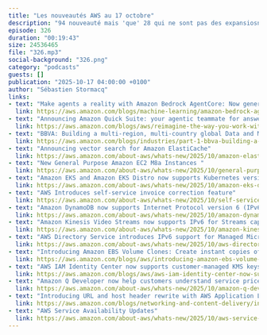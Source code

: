 ```yaml
---
title: "Les nouveautés AWS au 17 octobre"
description: "94 nouveauté mais 'que' 28 qui ne sont pas des expansiosn regionales. J'en ai choisi 13 pour vous aujourd'hui"
episode: 326
duration: "00:19:43"
size: 24536465
file: "326.mp3"
social-background: "326.png"
category: "podcasts"
guests: []
publication: "2025-10-17 04:00:00 +0100"
author: "Sébastien Stormacq"
links:
- text: "Make agents a reality with Amazon Bedrock AgentCore: Now generally available"
  link: https://aws.amazon.com/blogs/machine-learning/amazon-bedrock-agentcore-is-now-generally-available/
- text: "Announcing Amazon Quick Suite: your agentic teammate for answering questions and taking action"
  link: https://aws.amazon.com/blogs/aws/reimagine-the-way-you-work-with-ai-agents-in-amazon-quick-suite/
- text: "BBVA: Building a multi-region, multi-country global Data and ML Platform at scale (un blog en 6 parties)"
  link: https://aws.amazon.com/blogs/industries/part-1-bbva-building-a-multi-region-multi-country-global-data-and-ml-platform-at-scale/
- text: "Announcing vector search for Amazon ElastiCache"
  link: https://aws.amazon.com/about-aws/whats-new/2025/10/amazon-elasticache-vector-search/
- text: "New General Purpose Amazon EC2 M8a Instances "
  link: https://aws.amazon.com/about-aws/whats-new/2025/10/general-purpose-amazon-ec2-m8a-instances/
- text: "Amazon EKS and Amazon EKS Distro now supports Kubernetes version 1.34"
  link: https://aws.amazon.com/about-aws/whats-new/2025/10/amazon-eks-distro-kubernetes-version-1-34/
- text: "AWS Introduces self-service invoice correction feature"
  link: https://aws.amazon.com/about-aws/whats-new/2025/10/self-service-invoice-correction-feature/
- text: "Amazon DynamoDB now supports Internet Protocol version 6 (IPv6)"
  link: https://aws.amazon.com/about-aws/whats-new/2025/10/amazon-dynamodb-ipv6/
- text: "Amazon Kinesis Video Streams now supports IPv6 for Streams capability"
  link: https://aws.amazon.com/about-aws/whats-new/2025/10/amazon-kinesis-video-streams-ipv6-streams-capability/
- text: "AWS Directory Service introduces IPv6 support for Managed Microsoft AD and AD Connector"
  link: https://aws.amazon.com/about-aws/whats-new/2025/10/aws-directory-service-ipv6/
- text: "Introducing Amazon EBS Volume Clones: Create instant copies of your EBS volumes"
  link: https://aws.amazon.com/blogs/aws/introducing-amazon-ebs-volume-clones-create-instant-copies-of-your-ebs-volumes/
- text: "AWS IAM Identity Center now supports customer-managed KMS keys for encryption at rest"
  link: https://aws.amazon.com/blogs/aws/aws-iam-identity-center-now-supports-customer-managed-kms-keys-for-encryption-at-rest/
- text: "Amazon Q Developer now help customers understand service prices and estimate workload costs"
  link: https://aws.amazon.com/about-aws/whats-new/2025/10/amazon-q-developer-understand-service-prices-estimate-workload-costs/
- text: "Introducing URL and host header rewrite with AWS Application Load Balancers"
  link: https://aws.amazon.com/blogs/networking-and-content-delivery/introducing-url-and-host-header-rewrite-with-aws-application-load-balancers/
- text: "AWS Service Availability Updates"
  link: https://aws.amazon.com/about-aws/whats-new/2025/10/aws-service-availability/
---
```

